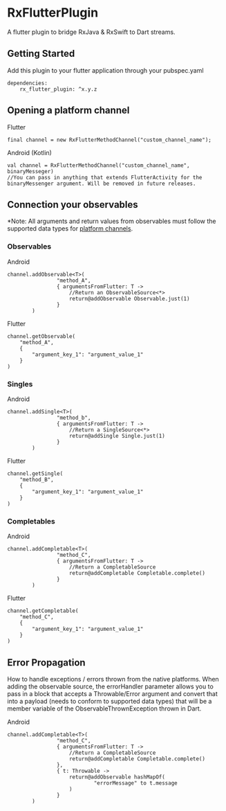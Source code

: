 # RxFlutterPlugin

A flutter plugin to bridge RxJava &amp; RxSwift to Dart streams.

## Getting Started

Add this plugin to your flutter application through your pubspec.yaml
````
dependencies:
    rx_flutter_plugin: ^x.y.z
````


## Opening a platform channel
Flutter
```
final channel = new RxFlutterMethodChannel("custom_channel_name");
```

Android (Kotlin)
```
val channel = RxFlutterMethodChannel("custom_channel_name", binaryMesseger)
//You can pass in anything that extends FlutterActivity for the binaryMessenger argument. Will be removed in future releases.
```

## Connection your observables
*Note: All arguments and return values from observables must follow the supported data types for [platform channels](https://flutter.dev/docs/development/platform-integration/platform-channels).

### Observables

Android
```
channel.addObservable<T>(
                "method_A",
                { argumentsFromFlutter: T ->
                    //Return an ObservableSource<*>
                    return@addObservable Observable.just(1)
                }
        )
```

Flutter
```
channel.getObservable(
    "method_A",
    {
        "argument_key_1": "argument_value_1"
    }
)
```

### Singles
Android
```
channel.addSingle<T>(
                "method_b",
                { argumentsFromFlutter: T ->
                    //Return a SingleSource<*>
                    return@addSingle Single.just(1)
                }
        )
```

Flutter
```
channel.getSingle(
    "method_B",
    {
        "argument_key_1": "argument_value_1"
    }
)
```

### Completables
Android
```
channel.addCompletable<T>(
                "method_C",
                { argumentsFromFlutter: T ->
                    //Return a CompletableSource
                    return@addCompletable Completable.complete()
                }
        )
```

Flutter
```
channel.getCompletable(
    "method_C",
    {
        "argument_key_1": "argument_value_1"
    }
)
```

## Error Propagation
How to handle exceptions / errors thrown from the native platforms.
When adding the observable source, the errorHandler parameter allows you to pass in a block that accepts a Throwable/Error argument and convert that into a payload (needs to conform to supported data types) that will be a member variable of the ObservableThrownException thrown in Dart. 

Android
```
channel.addCompletable<T>(
                "method_C",
                { argumentsFromFlutter: T ->
                    //Return a CompletableSource
                    return@addCompletable Completable.complete()
                }, 
                { t: Throwable ->
                    return@addObservable hashMapOf(
                            "errorMessage" to t.message
                    )
                }
        )
```
